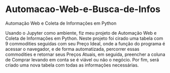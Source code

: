 # Automacao-Web-e-Busca-de-Infos
Automação Web e Coleta de Informações em Python

Usando o Jupyter como ambiente, fiz meu projeto de Automação Web e Coleta de Informações em Python. Neste projeto foi cirado uma tabela com 9 commodities seguidas com seu Preço Ideal, onde a função do programa é acessar o navegador, e de forma automatizada, percorrer essas commodities e retornar seus Preços Atuais, em seguida, preencher a coluna de Comprar levando em conta se é viável ou não o negócio. Por fim, será criado uma nova tabela com todas as informações necessárias.

